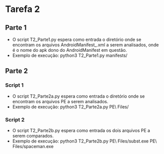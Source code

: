 # Tarefa 2
## Parte 1
- O script T2_Parte1.py espera como entrada o diretório onde se encontram os arquivos AndroidManifest_<file>.xml a serem analisados, onde <file> é o nome do apk dono do AndroidManifest em questão.
- Exemplo de execução: python3 T2_Parte1.py manifests/
## Parte 2
### Script 1
- O script T2_Parte2a.py espera como entrada o diretório onde se encontram os arquivos PE a serem analisados.
- Exemplo de execução: python3 T2_Parte2a.py PE\ Files/
### Script 2
- O script T2_Parte2b.py espera como entrada os dois arquivos PE a serem comparados.
- Exemplo de execução: python3 T2_Parte2b.py PE\ Files/subst.exe PE\ Files/spaceman.exe
